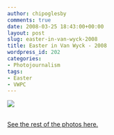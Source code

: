 ```yaml
---
author: chipoglesby
comments: true
date: 2008-03-25 18:43:00+00:00
layout: post
slug: easter-in-van-wyck-2008
title: Easter in Van Wyck - 2008
wordpress_id: 202
categories:
- Photojournalism
tags:
- Easter
- VWPC
---
```


[![](http://bp2.blogger.com/_GlcbreYSTwI/R-v5TuZ7_2I/AAAAAAAAAQc/ix_cj2_x6sA/s400/IMG_9477.jpg)](http://bp2.blogger.com/_GlcbreYSTwI/R-v5TuZ7_2I/AAAAAAAAAQc/ix_cj2_x6sA/s1600-h/IMG_9477.jpg)  
  
[  
See the rest of the photos here.](http://www.facebook.com/album.php?aid=2010461&l=1b2e2&id=105600597)

